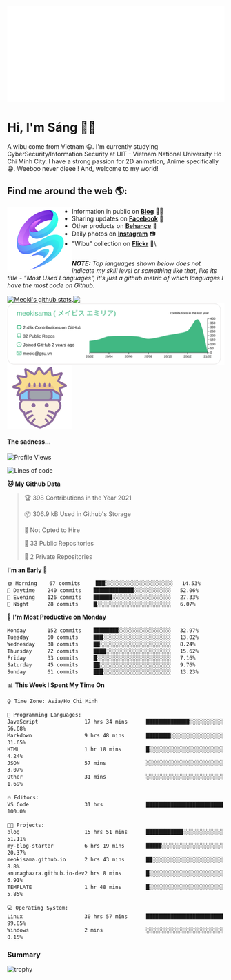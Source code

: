<p align="center">
<a href="https://meokisama.github.io">
    <img src="effect.svg"/>
</a>
</p>

# Hi, I'm Sáng 👋🏾
A wibu come from Vietnam 😀. I'm currently studying CyberSecurity/Information Security at UIT - Vietnam National University Ho Chi Minh City. I have a strong passion for 2D animation, Anime specifically 😀. Weeboo never dieee ! And, welcome to my world!


## Find me around the web 🌎:
<a href="https://facebook.com/slytherinnn/"><img align="left" width="150" height="150" src="https://github.com/meokisama/meokisama/blob/master/image/2750554.png"> </a>
- Information in public on <a href="https://meokisama.github.io/">__Blog__</a> ✍🏾
- Sharing updates on <a href="https://facebook.com/slytherinnn/">__Facebook__</a> 💼
- Other products on <a href="https://www.behance.net/meokisama">__Behance__</a> 🏓
- Daily photos on <a href="https://www.instagram.com/hi.im.meoki/">__Instagram__</a> 📷
- "Wibu" collection on <a href="https://www.flickr.com/photos/meokisama/albums">__Flickr__</a> 👾\
##
___NOTE:___ _Top languages shown below does not indicate my skill level or something like that, like its title - "Most Used Languages", it's just a github metric of which languages I have the most code on Github._


<a href="https://github.com/meokisama">
  <img align="center" src="https://github-readme-stats.vercel.app/api?username=meokisama&show_icons=true&include_all_commits=true&theme=vue&count_private=true&line_height=28.8" alt="Meoki's github stats" />
</a>
<a href="https://github.com/meokisama">
  <img align="center" src="https://github-readme-stats.vercel.app/api/top-langs/?username=meokisama&layout=compact&theme=vue&langs_count=10" />
</a>

<div style="overflow: hidden;justify-content:space-around;">
  <img align="center" src="https://raw.githubusercontent.com/meokisama/meokisama/master/profile-summary-card-output/vue/0-profile-details.svg"/>
  <img align="center" src="image/favicon.png" width="150">
</div>

#### The sadness...

<!--START_SECTION:waka-->
![Profile Views](http://img.shields.io/badge/Profile%20Views-45-blue)

![Lines of code](https://img.shields.io/badge/From%20Hello%20World%20I%27ve%20Written-3.0%20million%20lines%20of%20code-blue)

**🐱 My Github Data** 

> 🏆 398 Contributions in the Year 2021
 > 
> 📦 306.9 kB Used in Github's Storage 
 > 
> 🚫 Not Opted to Hire
 > 
> 📜 33 Public Repositories 
 > 
> 🔑 2 Private Repositories  
 > 
**I'm an Early 🐤** 

```text
🌞 Morning    67 commits     ███░░░░░░░░░░░░░░░░░░░░░░   14.53% 
🌆 Daytime    240 commits    █████████████░░░░░░░░░░░░   52.06% 
🌃 Evening    126 commits    ██████░░░░░░░░░░░░░░░░░░░   27.33% 
🌙 Night      28 commits     █░░░░░░░░░░░░░░░░░░░░░░░░   6.07%

```
📅 **I'm Most Productive on Monday** 

```text
Monday       152 commits    ████████░░░░░░░░░░░░░░░░░   32.97% 
Tuesday      60 commits     ███░░░░░░░░░░░░░░░░░░░░░░   13.02% 
Wednesday    38 commits     ██░░░░░░░░░░░░░░░░░░░░░░░   8.24% 
Thursday     72 commits     ████░░░░░░░░░░░░░░░░░░░░░   15.62% 
Friday       33 commits     █░░░░░░░░░░░░░░░░░░░░░░░░   7.16% 
Saturday     45 commits     ██░░░░░░░░░░░░░░░░░░░░░░░   9.76% 
Sunday       61 commits     ███░░░░░░░░░░░░░░░░░░░░░░   13.23%

```


📊 **This Week I Spent My Time On** 

```text
⌚︎ Time Zone: Asia/Ho_Chi_Minh

💬 Programming Languages: 
JavaScript               17 hrs 34 mins      ██████████████░░░░░░░░░░░   56.68% 
Markdown                 9 hrs 48 mins       ████████░░░░░░░░░░░░░░░░░   31.65% 
HTML                     1 hr 18 mins        █░░░░░░░░░░░░░░░░░░░░░░░░   4.24% 
JSON                     57 mins             ░░░░░░░░░░░░░░░░░░░░░░░░░   3.07% 
Other                    31 mins             ░░░░░░░░░░░░░░░░░░░░░░░░░   1.69%

🔥 Editors: 
VS Code                  31 hrs              █████████████████████████   100.0%

🐱‍💻 Projects: 
blog                     15 hrs 51 mins      ████████████░░░░░░░░░░░░░   51.11% 
my-blog-starter          6 hrs 19 mins       █████░░░░░░░░░░░░░░░░░░░░   20.37% 
meokisama.github.io      2 hrs 43 mins       ██░░░░░░░░░░░░░░░░░░░░░░░   8.8% 
anuraghazra.github.io-dev2 hrs 8 mins        █░░░░░░░░░░░░░░░░░░░░░░░░   6.91% 
TEMPLATE                 1 hr 48 mins        █░░░░░░░░░░░░░░░░░░░░░░░░   5.85%

💻 Operating System: 
Linux                    30 hrs 57 mins      █████████████████████████   99.85% 
Windows                  2 mins              ░░░░░░░░░░░░░░░░░░░░░░░░░   0.15%

```


<!--END_SECTION:waka-->
### Summary
![trophy](https://github-profile-trophy.vercel.app/?username=meokisama)
